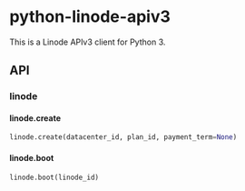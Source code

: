 # python-linode-apiv3

This is a Linode APIv3 client for Python 3.

## API

### linode

#### linode.create

```python
linode.create(datacenter_id, plan_id, payment_term=None)
```

#### linode.boot

```python
linode.boot(linode_id)
```